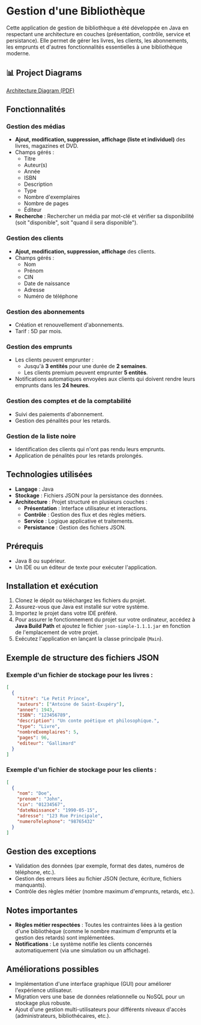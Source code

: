 # Gestion d'une Bibliothèque

Cette application de gestion de bibliothèque a été développée en Java en respectant une architecture en couches (présentation, contrôle, service et persistance). Elle permet de gérer les livres, les clients, les abonnements, les emprunts et d'autres fonctionnalités essentielles à une bibliothèque moderne.
## 📊 Project Diagrams
[Architecture Diagram (PDF)](docs/Diagramme.pdf)


## Fonctionnalités

### Gestion des médias
- **Ajout, modification, suppression, affichage (liste et individuel)** des livres, magazines et DVD.
- Champs gérés : 
  - Titre
  - Auteur(s)
  - Année
  - ISBN
  - Description
  - Type
  - Nombre d'exemplaires
  - Nombre de pages
  - Éditeur
- **Recherche** : Rechercher un média par mot-clé et vérifier sa disponibilité (soit "disponible", soit "quand il sera disponible").

### Gestion des clients
- **Ajout, modification, suppression, affichage** des clients.
- Champs gérés :
  - Nom
  - Prénom
  - CIN
  - Date de naissance
  - Adresse
  - Numéro de téléphone

### Gestion des abonnements
- Création et renouvellement d'abonnements.
- Tarif : 5D par mois.

### Gestion des emprunts
- Les clients peuvent emprunter :
  - Jusqu'à **3 entités** pour une durée de **2 semaines**.
  - Les clients premium peuvent emprunter **5 entités**.
- Notifications automatiques envoyées aux clients qui doivent rendre leurs emprunts dans les **24 heures**.

### Gestion des comptes et de la comptabilité
- Suivi des paiements d'abonnement.
- Gestion des pénalités pour les retards.

### Gestion de la liste noire
- Identification des clients qui n'ont pas rendu leurs emprunts.
- Application de pénalités pour les retards prolongés.

## Technologies utilisées
- **Langage** : Java
- **Stockage** : Fichiers JSON pour la persistance des données.
- **Architecture** : Projet structuré en plusieurs couches :
  - **Présentation** : Interface utilisateur et interactions.
  - **Contrôle** : Gestion des flux et des règles métiers.
  - **Service** : Logique applicative et traitements.
  - **Persistance** : Gestion des fichiers JSON.

## Prérequis
- Java 8 ou supérieur.
- Un IDE ou un éditeur de texte pour exécuter l'application.

## Installation et exécution
1. Clonez le dépôt ou téléchargez les fichiers du projet.
2. Assurez-vous que Java est installé sur votre système.
3. Importez le projet dans votre IDE préféré.
4. Pour assurer le fonctionnement du projet sur votre ordinateur, accédez à **Java Build Path** et ajoutez le fichier `json-simple-1.1.1.jar` en fonction de l'emplacement de votre projet.
5. Exécutez l'application en lançant la classe principale (`Main`).

## Exemple de structure des fichiers JSON

### Exemple d'un fichier de stockage pour les livres :
```json
[
  {
    "titre": "Le Petit Prince",
    "auteurs": ["Antoine de Saint-Exupéry"],
    "annee": 1943,
    "ISBN": "123456789",
    "description": "Un conte poétique et philosophique.",
    "type": "Livre",
    "nombreExemplaires": 5,
    "pages": 96,
    "editeur": "Gallimard"
  }
]
```

### Exemple d'un fichier de stockage pour les clients :
```json
[
  {
    "nom": "Doe",
    "prenom": "John",
    "cin": "01234567",
    "dateNaissance": "1990-05-15",
    "adresse": "123 Rue Principale",
    "numeroTelephone": "98765432"
  }
]
```

## Gestion des exceptions
- Validation des données (par exemple, format des dates, numéros de téléphone, etc.).
- Gestion des erreurs liées au fichier JSON (lecture, écriture, fichiers manquants).
- Contrôle des règles métier (nombre maximum d'emprunts, retards, etc.).

## Notes importantes
- **Règles métier respectées** : Toutes les contraintes liées à la gestion d'une bibliothèque (comme le nombre maximum d'emprunts et la gestion des retards) sont implémentées.
- **Notifications** : Le système notifie les clients concernés automatiquement (via une simulation ou un affichage).

## Améliorations possibles
- Implémentation d'une interface graphique (GUI) pour améliorer l'expérience utilisateur.
- Migration vers une base de données relationnelle ou NoSQL pour un stockage plus robuste.
- Ajout d'une gestion multi-utilisateurs pour différents niveaux d'accès (administrateurs, bibliothécaires, etc.).

